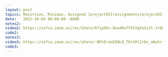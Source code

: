 ```yaml
---
layout: post
topics: Recursion, Minimax. Assigned [project03](assignments/project03.html) due 10/12
date:   2022-10-04 08:00:00 -0800
notes2: 
video2: https://usfca.zoom.us/rec/share/6fipOkv-8so4RxfFSCVqYeSz2t-JrQ6QTsG3pniBeTDMtUHIICtRyCu1mxCo7Se0.gS2CAvFESJdDPozf
code2: 
notes3: 
video3: https://usfca.zoom.us/rec/share/-BPnEraoE50L9_TKrSHl2r6v_aNyXrfDPd3hmcNObGy6gcRvOPs2dy5w29NZouJY.-k_wcJxVm_Wt08Li
code3: 
---
```

